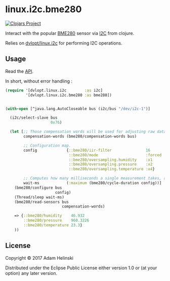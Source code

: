 # linux.i2c.bme280

[![Clojars
Project](https://img.shields.io/clojars/v/dvlopt/linux.i2c.bme280.svg)](https://clojars.org/dvlopt/linux.i2c.bme280)

Interact with the popular
[BME280](https://www.bosch-sensortec.com/bst/products/all_products/bme280)
sensor via [I2C](https://en.wikipedia.org/wiki/I%C2%B2C) from clojure.

Relies on [dvlopt/linux.i2c](https://github.com/dvlopt/linux.i2c.clj) for
performing I2C operations.

## Usage

Read the [API](dvlopt.github.io/doc/clojure/dvlopt/linux.i2c.bme280/index.html).

In short, without error handling :

```clj
(require '[dvlopt.linux.i2c        :as i2c]
         '[dvlopt.linux.i2c.bme280 :as bme280])


(with-open [^java.lang.AutoCloseable bus (i2c/bus "/dev/i2c-1")]

  (i2c/select-slave bus
                    0x76)

  (let [;; Those compensation words will be used for adjusting raw data received from sensors.
        compensation-words (bme280/compensation-words bus)

        ;; Configuration map.
        config             {::bme280/iir-filter               16
                            ::bme280/mode                     :forced
                            ::bme280/oversampling.humidity    :x1
                            ::bme280/oversampling.pressure    :x2
                            ::bme280/oversampling.temperature :x4}

        ;; Computes how many milliseconds a single measurement takes, at most.
        wait-ms            (:maximum (bme280/cycle-duration config))]
    (bme280/configure bus
                      config)
    (Thread/sleep wait-ms)
    (bme280/read-sensors bus
                         compensation-words)

    => {::bme280/humidity    46.932
        ::bme280/pressure    960.3226
        ::bme280/temperature 23.3}
    ))
```

## License

Copyright © 2017 Adam Helinski

Distributed under the Eclipse Public License either version 1.0 or (at
your option) any later version.
